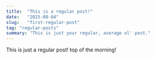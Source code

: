 ```yaml
---
title:  "This is a regular post!"
date:   "2025-08-04"
slug:   "first-regular-post"
tag: "regular-posts"
summary: "This is just your regular, average ol' post."
---
```

This is just a regular post! top of the morning!

